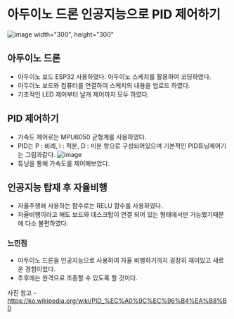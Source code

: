 # 아두이노 드론 인공지능으로 PID 제어하기
![image width="300", height="300"](https://user-images.githubusercontent.com/63223796/192220301-81d5533b-fc2c-4033-8d9c-2b43f58144df.jpg)

## 아두이노 드론
- 아두이노 보드 ESP32 사용하였다. 아두이노 스케치를 활용하여 코딩하였다.
- 아두이노 보드와 컴퓨터를 연결하여 스케치의 내용을 업로드 하였다.
- 기초적인 LED 제어부터 날개 제어까지 모두 하였다.

## PID 제어하기
- 가속도 제어로는 MPU6050 균형계를 사용하였다.
- PID는 P : 비례, I : 적분, D : 미분 항으로 구성되어있으며 기본적인 PID튜닝제어기는 그림과같다.
![image](https://user-images.githubusercontent.com/63223796/192217314-29c55cba-50b1-4279-9fd7-bcf1c6d144ff.png)
- 튜닝을 통해 가속도를 제어해보았다.

## 인공지능 탑재 후 자율비행
- 자율주행에 사용하는 함수로는 RELU 함수를 사용하였다.
- 자율비행이라고 해도 보드와 데스크탑이 연결 되어 있는 형태에서만 가능했기때문에 다소 불편하였다.

### 느낀점
- 아두이노 드론을 인공지능으로 사용하여 자율 비행하기까지 굉장히 재미있고 새로운 경험이었다.
- 추후에는 원격으로 조종할 수 있도록 할 것이다.


사진 참고 - https://ko.wikipedia.org/wiki/PID_%EC%A0%9C%EC%96%B4%EA%B8%B0
